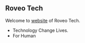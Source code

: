 ## Roveo Tech

Welcome to [website](https://roveotech.github.io) of Roveo Tech.

- Technology Change Lives.
- For Human

